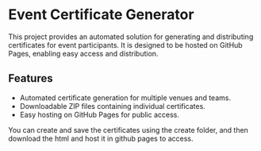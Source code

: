 # Event Certificate Generator

This project provides an automated solution for generating and distributing certificates for event participants. It is designed to be hosted on GitHub Pages, enabling easy access and distribution.

## Features

- Automated certificate generation for multiple venues and teams.
- Downloadable ZIP files containing individual certificates.
- Easy hosting on GitHub Pages for public access.

You can create and save the certificates using the create folder, and then download the html and host it in github pages to access.



